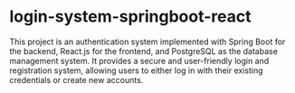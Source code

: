 # login-system-springboot-react
This project is an authentication system implemented with Spring Boot for the backend, React.js for the frontend, and PostgreSQL as the database management system. It provides a secure and user-friendly login and registration system, allowing users to either log in with their existing credentials or create new accounts.
